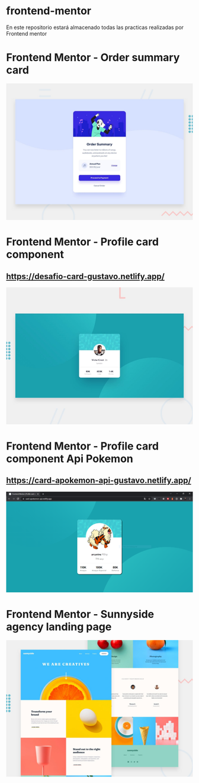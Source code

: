 # frontend-mentor
En este repositorio estará almacenado todas las practicas realizadas por Frontend mentor

# Frontend Mentor - Order summary card
![](https://github.com/elmergustavo/frontend-mentor/blob/master/order-summary-component/design/desktop-preview.jpg)

# Frontend Mentor - Profile card component
## https://desafio-card-gustavo.netlify.app/
![](https://github.com/elmergustavo/frontend-mentor/blob/master/profile-card-component/design/desktop-preview.jpg)

# Frontend Mentor - Profile card component Api Pokemon
## https://card-apokemon-api-gustavo.netlify.app/
![](https://github.com/elmergustavo/frontend-mentor/blob/master/src/designs/1.PNG)

# Frontend Mentor - Sunnyside agency landing page
![](https://github.com/elmergustavo/frontend-mentor/blob/master/sunnyside-agency-landing-page/design/desktop-preview.jpg)
